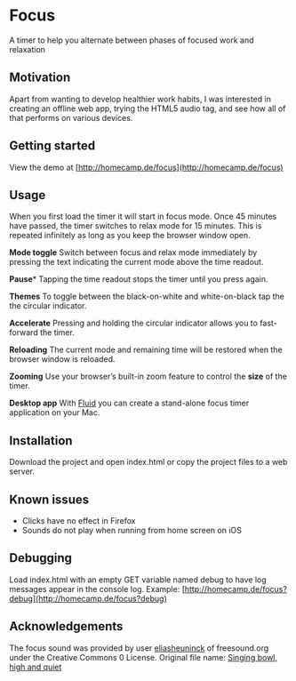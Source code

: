 # Focus
A timer to help you alternate between phases of focused work and relaxation

## Motivation
Apart from wanting to develop healthier work habits, I was interested in creating an offline web app, trying the HTML5 audio tag, and see how all of that performs on various devices.

## Getting started
View the demo at [http://homecamp.de/focus](http://homecamp.de/focus)

## Usage
When you first load the timer it will start in focus mode. Once 45 minutes have passed, the timer switches to relax mode for 15 minutes. This is repeated infinitely as long as you keep the browser window open.

**Mode toggle**
Switch between focus and relax mode immediately by pressing the text indicating the current mode above the time readout.

**Pause***
Tapping the time readout stops the timer until you press again.

**Themes**
To toggle between the black-on-white and white-on-black tap the the circular indicator.

**Accelerate**
Pressing and holding the circular indicator allows you to fast-forward the timer.

**Reloading**
The current mode and remaining time will be restored when the browser window is reloaded.

**Zooming**
Use your browser’s built-in zoom feature to control the **size** of the timer.

**Desktop app**
With [Fluid](http://fluidapp.com) you can create a stand-alone focus timer application on your Mac.

## Installation
Download the project and open index.html or copy the project files to a web server.

## Known issues
- Clicks have no effect in Firefox
- Sounds do not play when running from home screen on iOS

## Debugging
Load index.html with an empty GET variable named debug to have log messages appear in the console log.
Example: [http://homecamp.de/focus?debug](http://homecamp.de/focus?debug)

## Acknowledgements
The focus sound was provided by user [eliasheuninck](https://www.freesound.org/people/eliasheuninck) of freesound.org under the Creative Commons 0 License. Original file name: [Singing bowl, high and quiet](https://www.freesound.org/people/eliasheuninck/sounds/170670/)